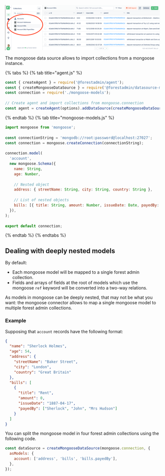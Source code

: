 ![One Mongoose collection splitted into four Forest-Admin collections](../../assets/datasource-mongo.png)

The mongoose data source allows to import collections from a mongoose instance.

{% tabs %} {% tab title="agent.js" %}

```javascript
const { createAgent } = require('@forestadmin/agent');
const { createMongooseDataSource } = require('@forestadmin/datasource-mongoose');
const connection = require('./mongoose-models');

// Create agent and import collections from mongoose.connection
const agent = createAgent(options).addDataSource(createMongooseDataSource(connection));
```

{% endtab %} {% tab title="mongoose-models.js" %}

```javascript
import mongoose from 'mongoose';

const connectionString = 'mongodb://root:password@localhost:27027';
const connection = mongoose.createConnection(connectionString);

connection.model(
  'account',
  new mongoose.Schema({
    name: String,
    age: Number,

    // Nested object
    address: { streetName: String, city: String, country: String },

    // List of nested objects
    bills: [{ title: String, amount: Number, issueDate: Date, payedBy: [String] }],
  }),
);

export default connection;
```

{% endtab %} {% endtabs %}

## Dealing with deeply nested models

By default:

- Each mongoose model will be mapped to a single forest admin collection.
- Fields and arrays of fields at the root of models which use the mongoose `ref` keyword will be converted into a two-way relations.

As models in mongoose can be deeply nested, that may not be what you want: the mongoose connector allows to map a single mongoose model to multiple forest admin collections.

### Example

Supposing that `account` records have the following format:

```json
{
  "name": "Sherlock Holmes",
  "age": 54,
  "address": {
    "streetName": "Baker Street",
    "city": "London",
    "country": "Great Britain"
  },
  "bills": [
    {
      "title": "Rent",
      "amount": 0,
      "issueDate": "1887-04-17",
      "payedBy": ["Sherlock", "John", "Mrs Hudson"]
    }
  ]
}
```

You can split the mongoose model in four forest admin collections using the following code.

```javascript
const dataSource = createMongooseDataSource(mongoose.connection, {
  asModels: {
    account: ['address', 'bills', 'bills.payedBy'],
  },
});
```
